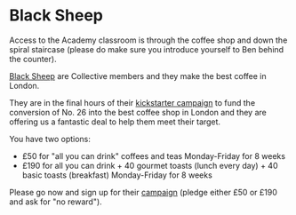 # Black Sheep

Access to the Academy classroom is through the coffee shop and down the spiral staircase (please do make sure you introduce yourself to Ben behind the counter).

[Black Sheep](http://www.leavetheherdbehind.com/) are Collective members and they make the best coffee in London.

They are in the final hours of their [kickstarter campaign](https://www.kickstarter.com/projects/832525384/black-sheep-coffee) to fund the conversion of No. 26 into the best coffee shop in London and they are offering us a fantastic deal to help them meet their target.

You have two options:

* £50 for "all you can drink" coffees and teas Monday-Friday for 8 weeks
* £190 for all you can drink + 40 gourmet toasts (lunch every day) + 40 basic toasts (breakfast)  Monday-Friday for 8 weeks  

Please go now and sign up for their [campaign](https://www.kickstarter.com/projects/832525384/black-sheep-coffee) (pledge either £50 or £190 and ask for "no reward"). 






